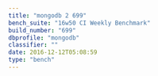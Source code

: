 ```yaml
---
title: "mongodb 2 699"
bench_suite: "16w50 CI Weekly Benchmark"
build_number: "699"
dbprofile: "mongodb"
classifier: ""
date: 2016-12-12T05:08:59
type: "bench"
---
```


